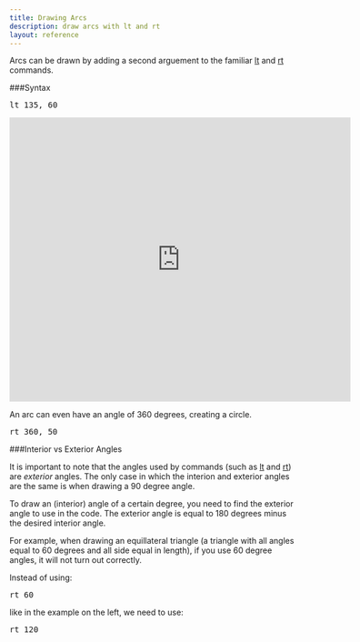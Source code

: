 ```yaml
---
title: Drawing Arcs
description: draw arcs with lt and rt
layout: reference
---
```


Arcs can be drawn by adding a second arguement to the familiar [lt](lt.html) and [rt](rt.html) commands. 

###Syntax

<pre class="jumbo">
lt <span data-dfn="angle">135</span>, <span data-dfn="radius">60</span>
</pre>

<iframe src="http://david.pencilcode.net/home/explainer/curves" width="600" height="500" style="border:none"></iframe>

An arc can even have an angle of 360 degrees, creating a circle. 

<pre class="jumbo">
rt 360, 50
</pre>

<script type="demo" height=150>
demo ->
  fd 50
  rt 90
  pen red
  rt 360, 50
  plan ->
    p = new Pencil
    p.jump -50, 15
    p.pen black, 0.7
    p.bk 30
    p.jump 0, 15
    p.slide 50
    p.label '100 px', 'top'
    p.slide 50
    p.jump 0, 15
    p.bk 30
    p.pen null
    p.slide -50, 15
    remove p
  speed 0.2
  animate
    opacity: .3
</script>

###Interior vs Exterior Angles

It is important to note that the angles used by commands (such as [lt](lt.html) and [rt](rt.html)) are *exterior* angles. The only case in which the interion and exterior angles are the same is when drawing a 90 degree angle. 

To draw an (interior) angle of a certain degree, you need to find the exterior angle to use in the code. The exterior angle is equal to 180 degrees minus the desired interior angle. 

For example, when drawing an equillateral triangle (a triangle with all angles equal to 60 degrees and all side equal in length), if you use 60 degree angles, it will not turn out correctly. 

<script type="demo" height=180 width=300>
demo ->
  speed 10
  angle1 = 60
  angle2 = 180 - angle1
  
  drawAngle = (angle) ->
    plan ->
      pen mediumpurple, 1
      fd 50
      bk 25
      rt 90
      rt angle, 25
      lt 180
      lt angle/2, 25
      rt 90
      pen null
      fd 20
      label angle + "°", labelSide: 'centered'
      bk 45
      lt angle/2
      pen red
  
  slide -75, -75
  pen red
  fd 100
  drawAngle(angle1)
  rt angle1
  drawAngle(angle2)
  fd 100
  pen null
  home()
  
  slide 75, -75
  pen red
  fd 100
  drawAngle(angle2)
  rt angle2
  drawAngle(angle1)
  fd 100
</script>

Instead of using:

<pre class="jumbo">
rt 60
</pre>

like in the example on the left, we need to use: 

<pre class="jumbo">
rt <span data-dfn="180 - 60">120</span>
</pre>


